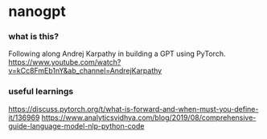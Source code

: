 # nanogpt

### what is this?
Following along Andrej Karpathy in building a GPT using PyTorch.
https://www.youtube.com/watch?v=kCc8FmEb1nY&ab_channel=AndrejKarpathy

### useful learnings
https://discuss.pytorch.org/t/what-is-forward-and-when-must-you-define-it/136969
https://www.analyticsvidhya.com/blog/2019/08/comprehensive-guide-language-model-nlp-python-code